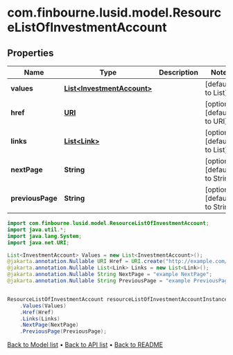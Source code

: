# com.finbourne.lusid.model.ResourceListOfInvestmentAccount

## Properties

Name | Type | Description | Notes
------------ | ------------- | ------------- | -------------
**values** | [**List&lt;InvestmentAccount&gt;**](InvestmentAccount.md) |  | [default to List<InvestmentAccount>]
**href** | [**URI**](URI.md) |  | [optional] [default to URI]
**links** | [**List&lt;Link&gt;**](Link.md) |  | [optional] [default to List<Link>]
**nextPage** | **String** |  | [optional] [default to String]
**previousPage** | **String** |  | [optional] [default to String]

```java
import com.finbourne.lusid.model.ResourceListOfInvestmentAccount;
import java.util.*;
import java.lang.System;
import java.net.URI;

List<InvestmentAccount> Values = new List<InvestmentAccount>();
@jakarta.annotation.Nullable URI Href = URI.create("http://example.com/Href");
@jakarta.annotation.Nullable List<Link> Links = new List<Link>();
@jakarta.annotation.Nullable String NextPage = "example NextPage";
@jakarta.annotation.Nullable String PreviousPage = "example PreviousPage";


ResourceListOfInvestmentAccount resourceListOfInvestmentAccountInstance = new ResourceListOfInvestmentAccount()
    .Values(Values)
    .Href(Href)
    .Links(Links)
    .NextPage(NextPage)
    .PreviousPage(PreviousPage);
```


[Back to Model list](../README.md#documentation-for-models) &#8226; [Back to API list](../README.md#documentation-for-api-endpoints) &#8226; [Back to README](../README.md)
